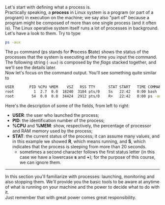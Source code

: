 Let's start with defining what a process is. <br>
Practically speaking, a **process** in Linux system is a program (or part of a program) in execution on the machine;
 we say also "part of" because a program might be composed of more than one single process (and it often is). The Linux operative system itself runs a lot of processes in background.
 <br>
 Let's have a look to them. Try to type
 ```bash
ps -aux
``` 
The ``ps`` command (ps stands for **P**rocess **S**tate) shows the status of the processes that the system is executing at the time you input the command.
The following string (``-aux``) is composed by the *flags* stacked together, and we'll see the details later. <br>
Now let's focus on the command output. You'll see something quite similar to
 ```bash
USER       PID %CPU %MEM    VSZ   RSS TTY      STAT START   TIME COMMAND
root         1  2.7  0.0  18240  3184 pts/0    Ss   22:42   0:00 bash
root        54  0.0  0.0  34424  2912 pts/0    R+   22:42   0:00 ps -aux
``` 
Here's the description of some of the fields, from left to right: <br>
* **USER**: the user who launched the process;
* **PID**: the identification number of the process;
* **%CPU** and **%MEM**: show, respectively, the percentage of processor and RAM memory used by the process;
* **STAT**: the current status of the process; it can assume many values, and in this example we showed **R**, 
which means running, and **S**, which indicates that the process is sleeping from more than 20 seconds.
  - sometimes a second character follows the first status letter (in this case we have a lowercase **s** and **+**);
  for the purpose of this course, we can ignore them.
 --- 
In this section you'll familiarize with processes: launching, monitoring and also stopping them. We'll provide you 
the basic tools to be aware at anytime of what is running on your machine and the power to decide what to do with it. <br>
Just remember that with great power comes great responsibility.


